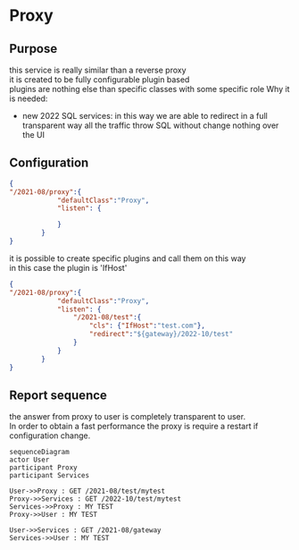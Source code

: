 # Proxy
## Purpose
this service is really similar than a reverse proxy  
it is created to be fully configurable plugin based  
plugins are nothing else than specific classes with some specific role
Why it is needed:
- new 2022 SQL services: in this way we are able to redirect in a full transparent way all the traffic throw SQL without change nothing over the UI

## Configuration
```json
{
"/2021-08/proxy":{  
            "defaultClass":"Proxy",  
            "listen": {  

            }
        }
}
```

it is possible to create specific plugins and call them on this way  
in this case the plugin is 'IfHost'
```json
{
"/2021-08/proxy":{  
            "defaultClass":"Proxy",  
            "listen": {  
                "/2021-08/test":{
                    "cls": {"IfHost":"test.com"},
                    "redirect":"${gateway}/2022-10/test"                    
                }                
            }
        }
}
```


## Report sequence
the answer from proxy to user is completely transparent to user.  
In order to obtain a fast performance the proxy is require a restart if configuration change.

```mermaid
sequenceDiagram
actor User
participant Proxy
participant Services
    
User->>Proxy : GET /2021-08/test/mytest
Proxy->>Services : GET /2022-10/test/mytest
Services->>Proxy : MY TEST
Proxy->>User : MY TEST

User->>Services : GET /2021-08/gateway
Services->>User : MY TEST
```   
